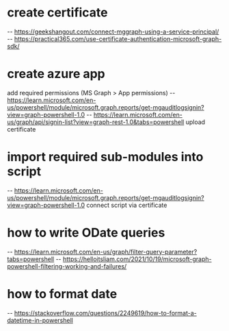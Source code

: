 # create certificate
-- https://geekshangout.com/connect-mggraph-using-a-service-principal/
-- https://practical365.com/use-certificate-authentication-microsoft-graph-sdk/

# create azure app
add required permissions (MS Graph > App permissions)
-- https://learn.microsoft.com/en-us/powershell/module/microsoft.graph.reports/get-mgauditlogsignin?view=graph-powershell-1.0
-- https://learn.microsoft.com/en-us/graph/api/signin-list?view=graph-rest-1.0&tabs=powershell
upload certificate

# import required sub-modules into script
-- https://learn.microsoft.com/en-us/powershell/module/microsoft.graph.reports/get-mgauditlogsignin?view=graph-powershell-1.0
connect script via certificate


# how to write ODate queries
-- https://learn.microsoft.com/en-us/graph/filter-query-parameter?tabs=powershell
-- https://helloitsliam.com/2021/10/19/microsoft-graph-powershell-filtering-working-and-failures/

# how to format date
-- https://stackoverflow.com/questions/2249619/how-to-format-a-datetime-in-powershell
